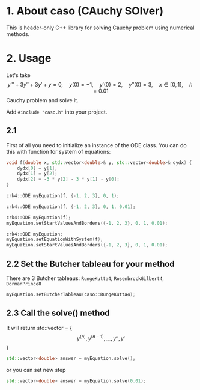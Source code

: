 # 1. About caso (CAuchy SOlver)
This is header-only C++ library for solving Cauchy problem using numerical methods.

# 2. Usage
Let's take $$y''' + 3y'' + 3y' + y = 0, \quad y(0) = -1, \quad y'(0) = 2, \quad y''(0) = 3, \quad x \in [0, 1], \quad h = 0.01$$ Cauchy problem and solve it.

Add ```#include "caso.h"``` into your project.
## 2.1 
First of all you need to initialize an instance of the ODE class.
You can do this with function for system of equations:
```Cpp
void f(double x, std::vector<double>& y, std::vector<double>& dydx) {
    dydx[0] = y[1];
    dydx[1] = y[2];
    dydx[2] = -3 * y[2] - 3 * y[1] - y[0];
}
```
```Cpp
crk4::ODE myEquation(f, {-1, 2, 3}, 0, 1);
```
```Cpp
crk4::ODE myEquation(f, {-1, 2, 3}, 0, 1, 0.01);
```
```Cpp
crk4::ODE myEquation(f);
myEquation.setStartValuesAndBorders({-1, 2, 3}, 0, 1, 0.01);
```
```Cpp
crk4::ODE myEquation;
myEquation.setEquationWithSystem(f);
myEquation.setStartValuesAndBorders({-1, 2, 3}, 0, 1, 0.01);
```

## 2.2 Set the Butcher tableau for your method
There are 3 Butcher tableaus:
```RungeKutta4```,
```RosenbrockGilbert4```,
```DormanPrince8```
```Cpp
myEquation.setButcherTableau(caso::RungeKutta4);
```
## 2.3 Call the solve() method
It will return std::vector<double> = { $$y^{(n)}, y^{(n-1)},..., y'', y'$$ }
```Cpp
std::vector<double> answer = myEquation.solve();
```
or you can set new step
```Cpp
std::vector<double> answer = myEquation.solve(0.01);
```
